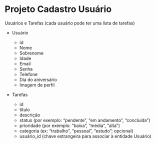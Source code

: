# Projeto Cadastro Usuário

Usuários e Tarefas (cada usuário pode ter uma lista de tarefas)

- Usuário
  - id
  - Nome
  - Sobrenome
  - Idade
  - Email
  - Senha
  - Telefone
  - Dia do aniversário
  - Imagem de perfil

- Tarefas
  - id
  - título
  - descrição
  - status (por exemplo: “pendente”, “em andamento”, “concluída”)
  - prioridade (por exemplo: “baixa”, “média”, “alta”)
  - categoria (ex: “trabalho”, “pessoal”, “estudo”; opcional)
  - usuário_id (chave estrangeira para associar à entidade Usuário)

